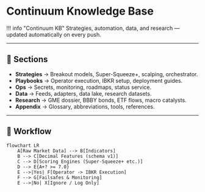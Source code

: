 # Continuum Knowledge Base

!!! info "Continuum KB"
    Strategies, automation, data, and research — updated automatically on every push.

---

## 📂 Sections

- **Strategies** → Breakout models, Super-Squeeze+, scalping, orchestrator.
- **Playbooks** → Operator execution, IBKR setup, deployment guides.
- **Ops** → Secrets, monitoring, roadmaps, status service.
- **Data** → Feeds, adapters, data lake, research datasets.
- **Research** → GME dossier, BBBY bonds, ETF flows, macro catalysts.
- **Appendix** → Glossary, abbreviations, tools, references.

---

## 🔄 Workflow

```mermaid
flowchart LR
    A[Raw Market Data] --> B[Indicators]
    B --> C[Decimal Features (schema v1)]
    C --> D[Scoring Engines (Super-Squeeze+ etc.)]
    D --> E{A+? >= 7.0}
    E -->|Yes| F[Operator -> IBKR Execution]
    F --> G[Failsafes & Monitoring]
    E -->|No| X[Ignore / Log Only]
```

